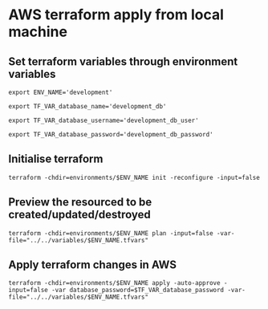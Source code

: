 # AWS terraform apply from local machine

## Set terraform variables through environment variables

    export ENV_NAME='development'

    export TF_VAR_database_name='development_db'

    export TF_VAR_database_username='development_db_user'

    export TF_VAR_database_password='development_db_password'

## Initialise terraform

    terraform -chdir=environments/$ENV_NAME init -reconfigure -input=false

## Preview the resourced to be created/updated/destroyed

    terraform -chdir=environments/$ENV_NAME plan -input=false -var-file="../../variables/$ENV_NAME.tfvars"

## Apply terraform changes in AWS

    terraform -chdir=environments/$ENV_NAME apply -auto-approve -input=false -var database_password=$TF_VAR_database_password -var-file="../../variables/$ENV_NAME.tfvars"